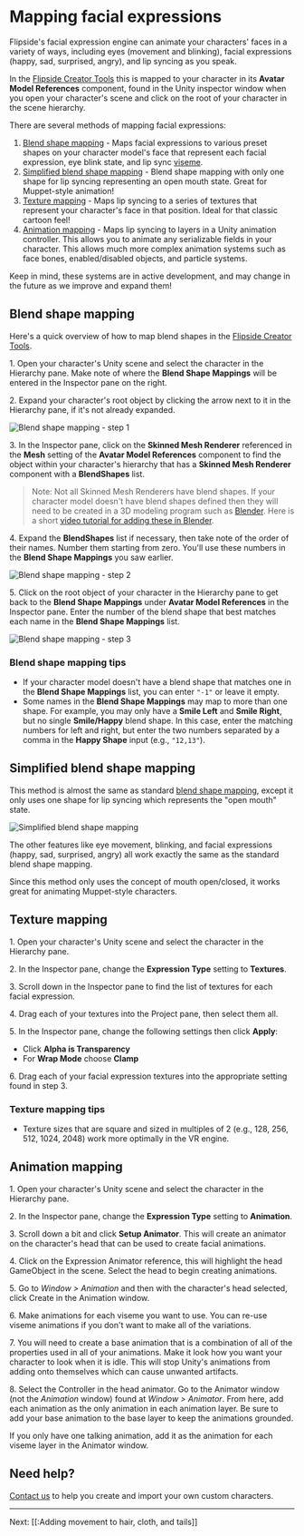 # Mapping facial expressions

Flipside's facial expression engine can animate your characters' faces in a variety of ways, including eyes (movement and blinking), facial expressions (happy, sad, surprised, angry), and lip syncing as you speak.

In the [Flipside Creator Tools](/docs/1.0/creator-tools) this is mapped to your character in its **Avatar Model References** component, found in the Unity inspector window when you open your character's scene and click on the root of your character in the scene hierarchy.

There are several methods of mapping facial expressions:

1. [Blend shape mapping](#blend-shape-mapping) - Maps facial expressions to various preset shapes on your character model's face that represent each facial expression, eye blink state, and lip sync [viseme](https://en.wikipedia.org/wiki/Viseme).
2. [Simplified blend shape mapping](#simplified-blend-shape-mapping) - Blend shape mapping with only one shape for lip syncing representing an open mouth state. Great for Muppet-style animation!
3. [Texture mapping](#texture-mapping) - Maps lip syncing to a series of textures that represent your character's face in that position. Ideal for that classic cartoon feel!
4. [Animation mapping](#animation-mapping) - Maps lip syncing to layers in a Unity animation controller. This allows you to animate any serializable fields in your character. This allows much more complex animation systems such as face bones, enabled/disabled objects, and particle systems.

Keep in mind, these systems are in active development, and may change in the future as we improve and expand them!

## Blend shape mapping

Here's a quick overview of how to map blend shapes in the [Flipside Creator Tools](/docs/1.0/creator-tools).

1\. Open your character's Unity scene and select the character in the Hierarchy pane. Make note of where the **Blend Shape Mappings** will be entered in the Inspector pane on the right.

2\. Expand your character's root object by clicking the arrow next to it in the Hierarchy pane, if it's not already expanded.

![Blend shape mapping - step 1](https://www.flipsidexr.com/files/docs/temp/blend-shape-mapping-step-1.png)

3\. In the Inspector pane, click on the **Skinned Mesh Renderer** referenced in the **Mesh** setting of the **Avatar Model References** component to find the object within your character's hierarchy that has a **Skinned Mesh Renderer** component with a **BlendShapes** list.

> Note: Not all Skinned Mesh Renderers have blend shapes. If your character model doesn't have blend shapes defined then they will need to be created in a 3D modeling program such as [Blender](https://www.blender.org/). Here is a short [video tutorial for adding these in Blender](https://www.youtube.com/watch?v=gDZcmAWL2jA).

4\. Expand the **BlendShapes** list if necessary, then take note of the order of their names. Number them starting from zero. You'll use these numbers in the **Blend Shape Mappings** you saw earlier.</p>

![Blend shape mapping - step 2](https://www.flipsidexr.com/files/docs/temp/blend-shape-mapping-step-2.png)

5\. Click on the root object of your character in the Hierarchy pane to get back to the **Blend Shape Mappings** under **Avatar Model References** in the Inspector pane. Enter the number of the blend shape that best matches each name in the **Blend Shape Mappings** list.</p>

![Blend shape mapping - step 3](https://www.flipsidexr.com/files/docs/temp/blend-shape-mapping-step-3.png)

### Blend shape mapping tips

* If your character model doesn't have a blend shape that matches one in the **Blend Shape Mappings** list, you can enter `"-1"` or leave it empty.</li><li>Some names in the **Blend Shape Mappings** may map to more than one shape. For example, you may only have a **Smile Left** and **Smile Right**, but no single **Smile/Happy** blend shape. In this case, enter the matching numbers for left and right, but enter the two numbers separated by a comma in the **Happy Shape** input (e.g., `"12,13"`).

## Simplified blend shape mapping

This method is almost the same as standard [blend shape mapping](#blend-shape-mapping), except it only uses one shape for lip syncing which represents the "open mouth" state.

![Simplified blend shape mapping](https://www.flipsidexr.com/files/docs/screenshots/simplified-blend-shapes.png)

The other features like eye movement, blinking, and facial expressions (happy, sad, surprised, angry) all work exactly the same as the standard blend shape mapping.

Since this method only uses the concept of mouth open/closed, it works great for animating Muppet-style characters.

## Texture mapping

1\. Open your character's Unity scene and select the character in the Hierarchy pane.

2\. In the Inspector pane, change the **Expression Type** setting to **Textures**.

3\. Scroll down in the Inspector pane to find the list of textures for each facial expression.

4\. Drag each of your textures into the Project pane, then select them all.

5\. In the Inspector pane, change the following settings then click **Apply**:

* Click **Alpha is Transparency**
* For **Wrap Mode** choose **Clamp**

6\. Drag each of your facial expression textures into the appropriate setting found in step 3.

### Texture mapping tips

* Texture sizes that are square and sized in multiples of 2 (e.g., 128, 256, 512, 1024, 2048) work more optimally in the VR engine.

## Animation mapping

1\. Open your character's Unity scene and select the character in the Hierarchy pane.

2\. In the Inspector pane, change the **Expression Type** setting to **Animation**.

3\. Scroll down a bit and click **Setup Animator**. This will create an animator on the character's head that can be used to create facial animations.

4\. Click on the Expression Animator reference, this will highlight the head GameObject in the scene. Select the head to begin creating animations.

5\. Go to _Window > Animation_ and then with the character's head selected, click Create in the Animation window.

6\. Make animations for each viseme you want to use. You can re-use viseme animations if you don't want to make all of the variations.

7\. You will need to create a base animation that is a combination of all of the properties used in all of your animations. Make it look how you want your character to look when it is idle. This will stop Unity's animations from adding onto themselves which can cause unwanted artifacts.

8\. Select the Controller in the head animator. Go to the Animator window (not the _Animation_ window) found at _Window > Animator_. From here, add each animation as the only animation in each animation layer. Be sure to add your base animation to the base layer to keep the animations grounded.

If you only have one talking animation, add it as the animation for each viseme layer in the Animator window.

## Need help?

[Contact us](/contact) to help you create and import your own custom characters.

---

Next: [[:Adding movement to hair, cloth, and tails]]
